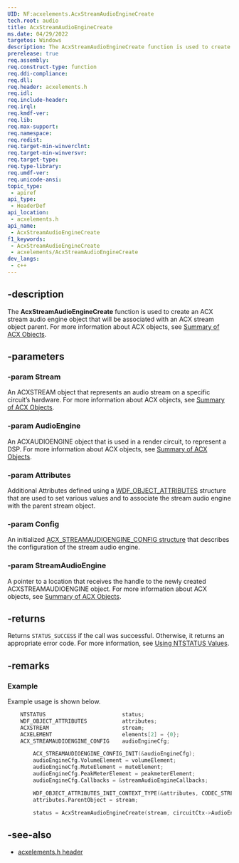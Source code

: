 ```yaml
---
UID: NF:acxelements.AcxStreamAudioEngineCreate
tech.root: audio 
title: AcxStreamAudioEngineCreate
ms.date: 04/29/2022
targetos: Windows
description: The AcxStreamAudioEngineCreate function is used to create an ACX stream audio engine object that will be associated with an ACX stream object parent.
prerelease: true
req.assembly: 
req.construct-type: function
req.ddi-compliance: 
req.dll: 
req.header: acxelements.h
req.idl: 
req.include-header: 
req.irql: 
req.kmdf-ver: 
req.lib: 
req.max-support: 
req.namespace: 
req.redist: 
req.target-min-winverclnt: 
req.target-min-winversvr: 
req.target-type: 
req.type-library: 
req.umdf-ver: 
req.unicode-ansi: 
topic_type:
 - apiref
api_type:
 - HeaderDef
api_location:
 - acxelements.h
api_name:
 - AcxStreamAudioEngineCreate
f1_keywords:
 - AcxStreamAudioEngineCreate
 - acxelements/AcxStreamAudioEngineCreate
dev_langs:
 - c++
---
```


## -description

The **AcxStreamAudioEngineCreate** function is used to create an ACX stream audio engine object that will be associated with an ACX stream object parent. For more information about ACX objects, see [Summary of ACX Objects](/windows-hardware/drivers/audio/acx-summary-of-objects).

## -parameters

### -param Stream

An ACXSTREAM object that represents an audio stream on a specific circuit’s hardware. For more information about ACX objects, see [Summary of ACX Objects](/windows-hardware/drivers/audio/acx-summary-of-objects).

### -param AudioEngine

An ACXAUDIOENGINE object that is used in a render circuit, to represent a DSP. For more information about ACX objects, see [Summary of ACX Objects](/windows-hardware/drivers/audio/acx-summary-of-objects).

### -param Attributes

Additional Attributes defined using a [WDF_OBJECT_ATTRIBUTES](/windows-hardware/drivers/ddi/wdfobject/ns-wdfobject-_wdf_object_attributes) structure that are used to set various values and to associate the stream audio engine with the parent stream object.

### -param Config

An initialized [ACX_STREAMAUDIOENGINE_CONFIG structure](ns-acxelements-acx_streamaudioengine_config.md) that describes the configuration of the stream audio engine.

### -param StreamAudioEngine

A pointer to a location that receives the handle to the newly created ACXSTREAMAUDIOENGINE object. For more information about ACX objects, see [Summary of ACX Objects](/windows-hardware/drivers/audio/acx-summary-of-objects).

## -returns

Returns `STATUS_SUCCESS` if the call was successful. Otherwise, it returns an appropriate error code. For more information, see [Using NTSTATUS Values](/windows-hardware/drivers/kernel/using-ntstatus-values).

## -remarks

### Example

Example usage is shown below.

```cpp
    NTSTATUS                        status;
    WDF_OBJECT_ATTRIBUTES           attributes;
    ACXSTREAM                       stream;
    ACXELEMENT                      elements[2] = {0};
    ACX_STREAMAUDIOENGINE_CONFIG    audioEngineCfg;

        ACX_STREAMAUDIOENGINE_CONFIG_INIT(&audioEngineCfg);
        audioEngineCfg.VolumeElement = volumeElement;
        audioEngineCfg.MuteElement = muteElement;
        audioEngineCfg.PeakMeterElement = peakmeterElement;
        audioEngineCfg.Callbacks = &streamAudioEngineCallbacks;

        WDF_OBJECT_ATTRIBUTES_INIT_CONTEXT_TYPE(&attributes, CODEC_STREAMAUDIOENGINE_CONTEXT);
        attributes.ParentObject = stream;

        status = AcxStreamAudioEngineCreate(stream, circuitCtx->AudioEngineElement, &attributes, &audioEngineCfg, (ACXSTREAMAUDIOENGINE*)&elements[0]);
```

## -see-also

- [acxelements.h header](index.md)


